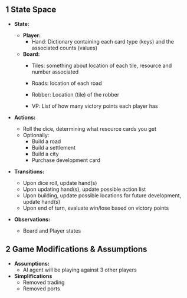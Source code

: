 ## 1 State Space
- **State:**
    - **Player:**
        - Hand: Dictionary containing each card type (keys) and the associated counts (values)
    - **Board:**
        - Tiles: something about location of each tile, resource and number associated
        - Roads: location of each road


        - Robber: Location (tile) of the robber
        - VP: List of how many victory points each player has

- **Actions:**
    - Roll the dice, determining what resource cards you get
    - Optionally: 
        - Build a road 
        - Build a settlement
        - Build a city 
        - Purchase development card 

- **Transitions:**
    - Upon dice roll, update hand(s)
    - Upon updating hand(s), update possible action list  
    - Upon building, update possible locations for future development, update hand(s)
    - Upon end of turn, evaluate win/lose based on victory points

- **Observations:**
    - Board and Player states

## 2 Game Modifications & Assumptions
- **Assumptions:**
    - AI agent will be playing against 3 other players
- **Simplifications**
    - Removed trading
    - Removed ports